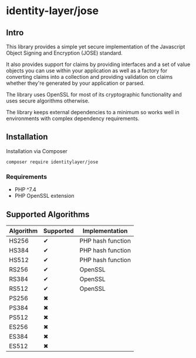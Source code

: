 # identity-layer/jose

## Intro
This library provides a simple yet secure implementation of the Javascript Object
Signing and Encryption (JOSE) standard.

It also provides support for claims by providing interfaces and a set of value objects 
you can use within your application as well as a factory for converting claims into a 
collection and providing validation on claims whether they're generated by your application
or parsed.

The library uses OpenSSL for most of its cryptographic functionality and uses secure
algorithms otherwise.

The library keeps external dependencies to a minimum so works well in environments
with complex dependency requirements.

## Installation

Installation via Composer 

`composer require identitylayer/jose`

### Requirements
* PHP ^7.4
* PHP OpenSSL extension

## Supported Algorithms
| Algorithm | Supported | Implementation |
|-----------|-----------|----------------|
| HS256 | ✔ | PHP hash function |
| HS384 | ✔ | PHP hash function |
| HS512 | ✔ | PHP hash function |
| RS256 | ✔ | OpenSSL |
| RS384 | ✔ | OpenSSL |
| RS512 | ✔ | OpenSSL |
| PS256 | ✖ |
| PS384 | ✖ |
| PS512 | ✖ |
| ES256 | ✖ |
| ES384 | ✖ |
| ES512 | ✖ |



